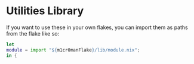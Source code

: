 # Utilities Library

If you want to use these in your own flakes, you can
import them as paths from the flake like so:

```nix
let
module = import "${m1cr0manFlake}/lib/module.nix";
in {
```
